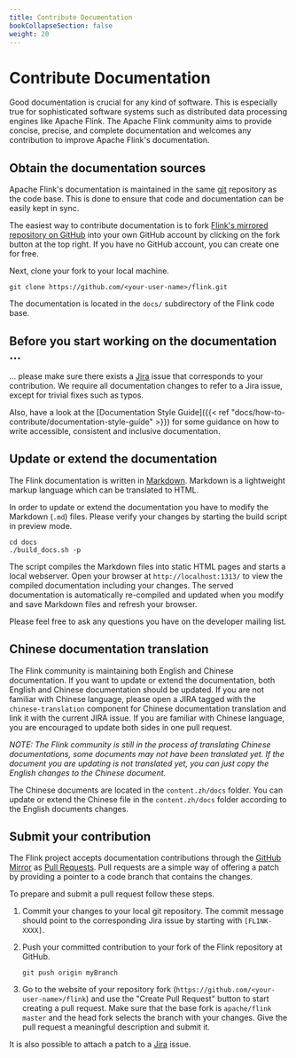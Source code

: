 ```yaml
---
title: Contribute Documentation
bookCollapseSection: false
weight: 20
---
```


# Contribute Documentation

Good documentation is crucial for any kind of software. This is especially true for sophisticated software systems such as distributed data processing engines like Apache Flink. The Apache Flink community aims to provide concise, precise, and complete documentation and welcomes any contribution to improve Apache Flink's documentation.

## Obtain the documentation sources

Apache Flink's documentation is maintained in the same [git](http://git-scm.com/) repository as the code base. This is done to ensure that code and documentation can be easily kept in sync.

The easiest way to contribute documentation is to fork [Flink's mirrored repository on GitHub](https://github.com/apache/flink) into your own GitHub account by clicking on the fork button at the top right. If you have no GitHub account, you can create one for free.

Next, clone your fork to your local machine.

```
git clone https://github.com/<your-user-name>/flink.git
```

The documentation is located in the `docs/` subdirectory of the Flink code base.

## Before you start working on the documentation ...

... please make sure there exists a [Jira](https://issues.apache.org/jira/browse/FLINK) issue that corresponds to your contribution. We require all documentation changes to refer to a Jira issue, except for trivial fixes such as typos.

Also, have a look at the [Documentation Style Guide]({{< ref "docs/how-to-contribute/documentation-style-guide" >}}) for some guidance on how to write accessible, consistent and inclusive documentation.

## Update or extend the documentation

The Flink documentation is written in [Markdown](http://daringfireball.net/projects/markdown/). Markdown is a lightweight markup language which can be translated to HTML.

In order to update or extend the documentation you have to modify the Markdown (`.md`) files. Please verify your changes by starting the build script in preview mode.

```
cd docs
./build_docs.sh -p
```

The script compiles the Markdown files into static HTML pages and starts a local webserver. Open your browser at `http://localhost:1313/` to view the compiled documentation including your changes. The served documentation is automatically re-compiled and updated when you modify and save Markdown files and refresh your browser.

Please feel free to ask any questions you have on the developer mailing list.

## Chinese documentation translation

The Flink community is maintaining both English and Chinese documentation. If you want to update or extend the documentation, both English and Chinese documentation should be updated. If you are not familiar with Chinese language, please open a JIRA tagged with the `chinese-translation` component for Chinese documentation translation and link it with the current JIRA issue. If you are familiar with Chinese language, you are encouraged to update both sides in one pull request.

*NOTE: The Flink community is still in the process of translating Chinese documentations, some documents may not have been translated yet. If the document you are updating is not translated yet, you can just copy the English changes to the Chinese document.*

The Chinese documents are located in the `content.zh/docs` folder. You can update or extend the Chinese file in the `content.zh/docs` folder according to the English documents changes. 

## Submit your contribution

The Flink project accepts documentation contributions through the [GitHub Mirror](https://github.com/apache/flink) as [Pull Requests](https://help.github.com/articles/using-pull-requests). Pull requests are a simple way of offering a patch by providing a pointer to a code branch that contains the changes.

To prepare and submit a pull request follow these steps.

1. Commit your changes to your local git repository. The commit message should point to the corresponding Jira issue by starting with `[FLINK-XXXX]`.

2. Push your committed contribution to your fork of the Flink repository at GitHub.

   ```
   git push origin myBranch
   ```

3. Go to the website of your repository fork (`https://github.com/<your-user-name>/flink`) and use the "Create Pull Request" button to start creating a pull request. Make sure that the base fork is `apache/flink master` and the head fork selects the branch with your changes. Give the pull request a meaningful description and submit it.

It is also possible to attach a patch to a [Jira]({{site.FLINK_ISSUES_URL}}) issue.
